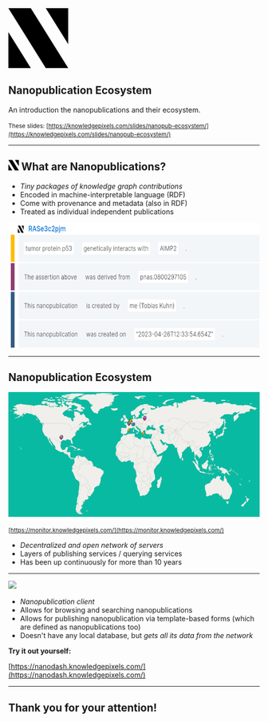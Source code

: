 <svg xmlns="http://www.w3.org/2000/svg" viewBox="0 0 8 8" width="120px">
<path d="M5,8H8L3,0H0M8,4.8V0H5M0,3.2V8H3"/>
</svg>

## Nanopublication Ecosystem

An introduction the nanopublications and their ecosystem.

<small>These slides: [https://knowledgepixels.com/slides/nanopub-ecosystem/](https://knowledgepixels.com/slides/nanopub-ecosystem/)</small>

---

## <svg xmlns="http://www.w3.org/2000/svg" viewBox="0 0 8 8" height="1em"><path d="M5,8H8L3,0H0M8,4.8V0H5M0,3.2V8H3"/></svg>  What are Nanopublications?

- _Tiny packages of knowledge graph contributions_
- Encoded in machine-interpretable language (RDF)
- Come with provenance and metadata (also in RDF)
- Treated as individual independent publications

<img src="nanopub.png" height="250px">

---

## Nanopublication Ecosystem

<img src="network.png" height="250px">

<small>[https://monitor.knowledgepixels.com/](https://monitor.knowledgepixels.com/)</small>

- _Decentralized and open network of servers_
- Layers of publishing services / querying services
- Has been up continuously for more than 10 years

---

<img src="https://nanodash.knowledgepixels.com/images/logo.svg" height="150px">

- _Nanopublication client_
- Allows for browsing and searching nanopublications
- Allows for publishing nanopublication via template-based forms (which are defined as nanopublications too)
- Doesn't have any local database, but _gets all its data from the network_

**Try it out yourself:**

[https://nanodash.knowledgepixels.com/](https://nanodash.knowledgepixels.com/)

---

## Thank you for your attention!

